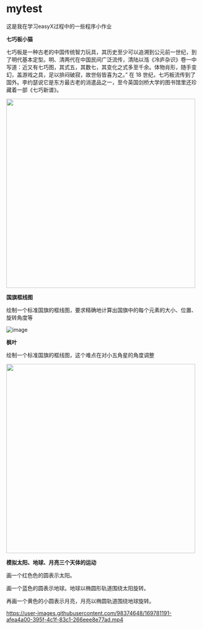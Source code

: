 # mytest

这是我在学习easyX过程中的一些程序小作业

**七巧板小猫**

七巧板是一种古老的中国传统智力玩具，其历史至少可以追溯到公元前一世纪，到了明代基本定型。明、清两代在中国民间广泛流传，清陆以湉《冷庐杂识》卷一中写道：近又有七巧图，其式五，其数七，其变化之式多至千余。体物肖形，随手变幻，盖游戏之具，足以排闷破寂，故世俗皆喜为之。” 在 18 世纪，七巧板流传到了国外。李约瑟说它是东方最古老的消遣品之一，至今英国剑桥大学的图书馆里还珍藏着一部《七巧新谱》。

<img src="https://user-images.githubusercontent.com/98374648/169778843-970219bb-431e-4fb4-883c-d067b25f501a.png" width="500" height="500"><br/>

**国旗框线图**

绘制一个标准国旗的框线图，要求精确地计算出国旗中的每个元素的大小、位置、旋转角度等

![image](https://user-images.githubusercontent.com/98374648/169779085-e38f9f16-5e22-4c78-9323-7cbe7012a8df.png)

**枫叶**

绘制一个标准国旗的框线图，这个难点在对小五角星的角度调整

<img src="https://user-images.githubusercontent.com/98374648/169779415-232e3665-6e95-416f-adbf-20d23104ecad.png" width="500" height="500"><br/>


**模拟太阳、地球、月亮三个天体的运动**

画一个红色色的圆表示太阳。

画一个蓝色的圆表示地球。地球以椭圆形轨道围绕太阳旋转。

再画一个黄色的小圆表示月亮，月亮以椭圆轨道围绕地球旋转。

https://user-images.githubusercontent.com/98374648/169781191-afea4a00-395f-4c1f-83c1-266eee8e77ad.mp4

